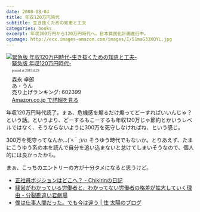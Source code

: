 ```yaml
---
date: 2008-08-04
title: 年収120万円時代
subtitle: 生き抜くための知恵と工夫
categories: books
excerpt: 年収300万円から120万円時代へ。日本貧民化計画進行中。
ogimage: http://ecx.images-amazon.com/images/I/51maG33XQYL.jpg
---
```


<div class="azlink-box"><div class="azlink-image" style="float:left"><a href="http://www.amazon.co.jp/exec/obidos/ASIN/4901318519/warikiru-22/" name="azlinklink" target="_blank"><img src="http://ecx.images-amazon.com/images/I/51maG33XQYL._SL160_.jpg" alt="緊急版 年収120万円時代-生き抜くための知恵と工夫-" style="border:none" /></a></div><div class="azlink-info" style="float:left;margin-left:15px;line-height:120%"><div class="azlink-name" style="margin-bottom:10px;line-height:120%"><a href="http://www.amazon.co.jp/exec/obidos/ASIN/4901318519/warikiru-22/" name="azlinklink" target="_blank">緊急版 年収120万円時代-</a><div class="azlink-powered-date" style="font-size:7pt;margin-top:5px;font-family:verdana;line-height:120%">posted at 2015.4.29</div></div><div class="azlink-detail">森永 卓郎<br />あ・うん<br />売り上げランキング: 602399<br /></div><div class="azlink-link" style="margin-top:5px"><a href="http://www.amazon.co.jp/exec/obidos/ASIN/4901318519/warikiru-22/" target="_blank">Amazon.co.jp で詳細を見る</a></div></div><div class="azlink-footer" style="clear:left"></div></div>

年収120万円時代読了。まぁ、危機感を煽るだけ煽ってどーすればいいんじゃ？という話。というより、どーするもこーするも年収120万じゃ節約とかいうレベルではなく、そうならないように300万を死守しなければね、という感じ。

300万を死守ってなんか…(´ﾍ｀;)ﾊｧ そうゆう時代でもないか。とりあえず、たまにこうゆう系の本を読んで自分を追い込まないと怠けてしまいそうなので、個人的には良かったかも。

まぁ、こっちのエントリーの方が十分タメになると思うけど。

+ [正社員ポジションはどこへ？ - Chikirinの日記](http://d.hatena.ne.jp/Chikirin/20080803)
+ [経営がわかっている労働者と、わかってない労働者の格差が拡大していく理由 - 分裂勘違い君劇場](http://d.hatena.ne.jp/fromdusktildawn/20080803/p1)
+ [僕は仕事人間だった。でも今は違う | 住 太陽のブログ](http://www.motoharusumi.com/%E5%83%95%E3%81%AF%E4%BB%95%E4%BA%8B%E4%BA%BA%E9%96%93%E3%81%A0%E3%81%A3%E3%81%9F%E3%80%82%E3%81%A7%E3%82%82%E4%BB%8A%E3%81%AF%E9%81%95%E3%81%86)